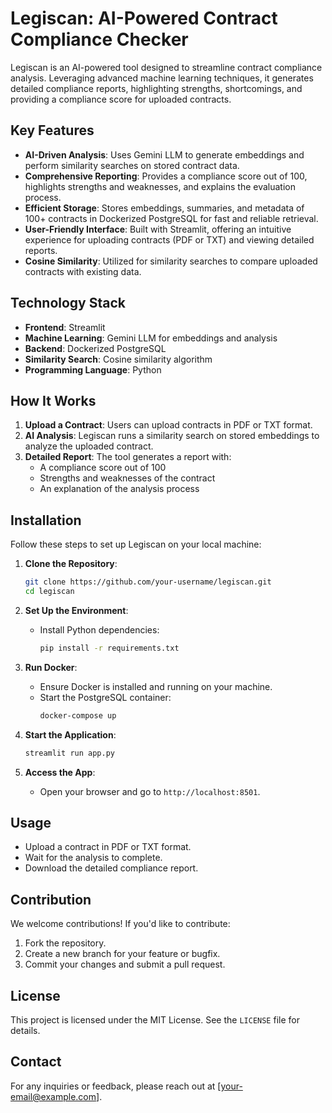 # Legiscan: AI-Powered Contract Compliance Checker

Legiscan is an AI-powered tool designed to streamline contract compliance analysis. Leveraging advanced machine learning techniques, it generates detailed compliance reports, highlighting strengths, shortcomings, and providing a compliance score for uploaded contracts.

## Key Features

- **AI-Driven Analysis**: Uses Gemini LLM to generate embeddings and perform similarity searches on stored contract data.
- **Comprehensive Reporting**: Provides a compliance score out of 100, highlights strengths and weaknesses, and explains the evaluation process.
- **Efficient Storage**: Stores embeddings, summaries, and metadata of 100+ contracts in Dockerized PostgreSQL for fast and reliable retrieval.
- **User-Friendly Interface**: Built with Streamlit, offering an intuitive experience for uploading contracts (PDF or TXT) and viewing detailed reports.
- **Cosine Similarity**: Utilized for similarity searches to compare uploaded contracts with existing data.

## Technology Stack

- **Frontend**: Streamlit
- **Machine Learning**: Gemini LLM for embeddings and analysis
- **Backend**: Dockerized PostgreSQL
- **Similarity Search**: Cosine similarity algorithm
- **Programming Language**: Python

## How It Works

1. **Upload a Contract**: Users can upload contracts in PDF or TXT format.
2. **AI Analysis**: Legiscan runs a similarity search on stored embeddings to analyze the uploaded contract.
3. **Detailed Report**: The tool generates a report with:
   - A compliance score out of 100
   - Strengths and weaknesses of the contract
   - An explanation of the analysis process

## Installation

Follow these steps to set up Legiscan on your local machine:

1. **Clone the Repository**:
   ```bash
   git clone https://github.com/your-username/legiscan.git
   cd legiscan
   ```

2. **Set Up the Environment**:
   - Install Python dependencies:
     ```bash
     pip install -r requirements.txt
     ```

3. **Run Docker**:
   - Ensure Docker is installed and running on your machine.
   - Start the PostgreSQL container:
     ```bash
     docker-compose up
     ```

4. **Start the Application**:
   ```bash
   streamlit run app.py
   ```

5. **Access the App**:
   - Open your browser and go to `http://localhost:8501`.

## Usage

- Upload a contract in PDF or TXT format.
- Wait for the analysis to complete.
- Download the detailed compliance report.

## Contribution

We welcome contributions! If you'd like to contribute:

1. Fork the repository.
2. Create a new branch for your feature or bugfix.
3. Commit your changes and submit a pull request.

## License

This project is licensed under the MIT License. See the `LICENSE` file for details.

## Contact

For any inquiries or feedback, please reach out at [your-email@example.com].
